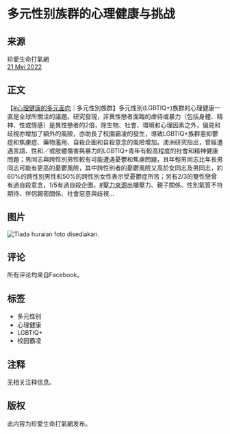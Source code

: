 # 多元性别族群的心理健康与挑战

## 来源
珍愛生命打氣網  
[21 Mei 2022](https://www.facebook.com/tspc520/posts/pfbid034wddiWP9hBQHiXUE98zHQu3a1HiaNpebqfrWNAaCGwHTBDPV9xZ6FRumg1uvAtmtl?__tn__=%2CO*F) 

## 正文
【[#心理健康的多元面向](https://www.facebook.com/hashtag/%E5%BF%83%E7%90%86%E5%81%A5%E5%BA%B7%E7%9A%84%E5%A4%9A%E5%85%83%E9%9D%A2%E5%90%91?__eep__=6&__tn__=*NK*F)｜多元性別族群】多元性別(LGBTIQ+)族群的心理健康一直是全球所關注的議題。研究發現，非異性戀者面臨的虐待或暴力（包括身體、精神、性或情感）是異性戀者的2倍，除生物、社會、環境和心理因素之外，偏見和歧視亦增加了額外的風險，亦助長了校園霸凌的發生，導致LGBTIQ+族群患抑鬱症和焦慮症、藥物濫用、自殺企圖和自殺意念的風險增加。澳洲研究指出，曾經遭遇言語、性和／或肢體傷害與暴力的LGBTIQ+青年有較高程度的社會和精神健康問題；男同志與跨性別男性較有可能遭遇憂鬱和焦慮問題，且年輕男同志比年長男同志可能有更高的憂鬱風險，其中跨性別者的憂鬱風險又高於女同志及男同志，約60%的跨性別男性和50%的跨性別女性表示受憂鬱症所苦；另有2/3的雙性戀曾有過自殺意念，1/5有過自殺企圖。[#壓力來源](https://www.facebook.com/hashtag/%E5%A3%93%E5%8A%9B%E4%BE%86%E6%BA%90?__eep__=6&__tn__=*NK*F)出櫃壓力、親子關係、性別氣質不符期待、伴侶親密關係、社會惡意與歧視…

## 图片
![Tiada huraian foto disediakan.](https://scontent-sjc3-1.xx.fbcdn.net/v/t39.30808-6/281132856_5076661015715655_6954484923572947278_n.jpg?_nc_cat=111&ccb=1-7&_nc_sid=127cfc&_nc_ohc=FiKrvcT1JDIQ7kNvgHIHBBN&_nc_zt=23&_nc_ht=scontent-sjc3-1.xx&_nc_gid=AWBgf4t5Ntkydow8Kpeqfwz&oh=00_AYDGYm1gvYRI8bWxRVSKf3YEYQfwm0FoJjwerDdEE0DGHA&oe=678C0067)

## 评论
所有评论均来自Facebook。

## 标签
- 多元性别
- 心理健康
- LGBTIQ+
- 校园霸凌

## 注释
无相关注释信息。 

## 版权
此内容为珍愛生命打氣網发布。
<!-- tcd_original_link https://www.facebook.com/photo.php?fbid=5080924881955935&id=139816669400139&set=a.141181139263692&locale=ms_MY -->
